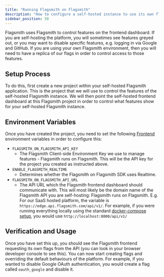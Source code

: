 ```yaml
---
title: "Running Flagsmith on Flagsmith"
description: "How to configure a self-hosted instance to use its own flags for feature management."
sidebar_position: 50
---
```


Flagsmith uses Flagsmith to control features on the frontend dashboard. If you are self-hosting the platform, you will sometimes see features greyed out, or you may want to disable specific features, e.g. logging in via Google and GitHub. If you are using your own Flagsmith environment, then you will need to have a replica of our flags in order to control access to those features.

## Setup Process

To do this, first create a new project within your self-hosted Flagsmith application. This is the project that we will use to control the features of the self-hosted Flagsmith instance. We will then point the self-hosted frontend dashboard at this Flagsmith project in order to control what features show for your self-hosted Flagsmith instance.

## Environment Variables

Once you have created the project, you need to set the following [Frontend](https://github.com/Flagsmith/flagsmith-frontend) environment variables in order to configure this:

- `FLAGSMITH_ON_FLAGSMITH_API_KEY`
  - The Flagsmith Client-side Environment Key we use to manage features - Flagsmith runs on Flagsmith. This will be the API key for the project you created as instructed above.
- `ENABLE_FLAGSMITH_REALTIME`
  - Determines whether the Flagsmith on Flagsmith SDK uses Realtime.
- `FLAGSMITH_ON_FLAGSMITH_API_URL`
  - The API URL which the Flagsmith frontend dashboard should communicate with. This will most likely be the domain name of the Flagsmith API you are self-hosting: Flagsmith runs on Flagsmith. E.g. For our SaaS hosted platform, the variable is `https://edge.api.flagsmith.com/api/v1/`. For example, if you were running everything locally using the standard [docker-compose setup](https://github.com/Flagsmith/flagsmith-docker), you would use `http://localhost:8000/api/v1/`

## Verification and Usage

Once you have set this up, you should see the Flagsmith frontend requesting its own flags from the API (you can look in your browser developer console to see this). You can now start creating flags and overriding the default behaviours of the platform. For example, if you wanted to disable Google OAuth authentication, you would create a flag called `oauth_google` and disable it. 